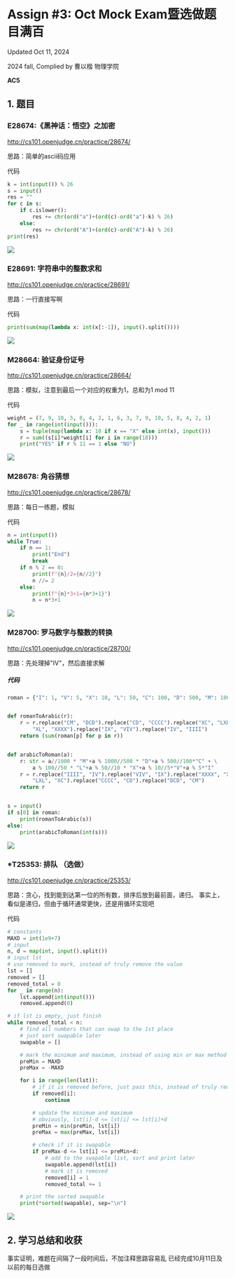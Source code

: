 # Assign #3: Oct Mock Exam暨选做题目满百

Updated Oct 11, 2024

2024 fall, Complied by 曹以楷 物理学院

**AC5**

## 1. 题目

### E28674:《黑神话：悟空》之加密

http://cs101.openjudge.cn/practice/28674/

思路：简单的ascii码应用

代码

```python
k = int(input()) % 26
s = input()
res = ""
for c in s:
    if c.islower():
        res += chr(ord("a")+(ord(c)-ord("a")-k) % 26)
    else:
        res += chr(ord("A")+(ord(c)-ord("A")-k) % 26)
print(res)

```

![](https://raw.githubusercontent.com/Usercyk/images/main/20241011092823.png)

### E28691: 字符串中的整数求和

http://cs101.openjudge.cn/practice/28691/

思路：一行直接写啊

代码

```python
print(sum(map(lambda x: int(x[:-1]), input().split())))

```

![](https://raw.githubusercontent.com/Usercyk/images/main/20241011093109.png)

### M28664: 验证身份证号

http://cs101.openjudge.cn/practice/28664/

思路：模拟，注意到最后一个对应的权重为1，总和为1 mod 11

代码

```python
weight = (7, 9, 10, 5, 8, 4, 2, 1, 6, 3, 7, 9, 10, 5, 8, 4, 2, 1)
for _ in range(int(input())):
    s = tuple(map(lambda x: 10 if x == "X" else int(x), input()))
    r = sum((s[i]*weight[i] for i in range(18)))
    print("YES" if r % 11 == 1 else "NO")

```

![](https://raw.githubusercontent.com/Usercyk/images/main/20241011094443.png)

### M28678: 角谷猜想

http://cs101.openjudge.cn/practice/28678/

思路：每日一练题，模拟

代码

```python
n = int(input())
while True:
    if n == 1:
        print("End")
        break
    if n % 2 == 0:
        print(f"{n}/2={n//2}")
        n //= 2
    else:
        print(f"{n}*3+1={n*3+1}")
        n = n*3+1

```

![](https://raw.githubusercontent.com/Usercyk/images/main/20241011094531.png)

### M28700: 罗马数字与整数的转换

http://cs101.openjudge.cn/practice/28700/

思路：先处理掉"IV"，然后直接求解

##### 代码

```python
roman = {"I": 1, "V": 5, "X": 10, "L": 50, "C": 100, "D": 500, "M": 1000}


def romanToArabic(r):
    r = r.replace("CM", "DCD").replace("CD", "CCCC").replace("XC", "LXL").replace(
        "XL", "XXXX").replace("IX", "VIV").replace("IV", "IIII")
    return (sum(roman[p] for p in r))


def arabicToRoman(a):
    r: str = a//1000 * "M"+a % 1000//500 * "D"+a % 500//100*"C" + \
        a % 100//50 * "L"+a % 50//10 * "X"+a % 10//5*"V"+a % 5*"I"
    r = r.replace("IIII", "IV").replace("VIV", "IX").replace("XXXX", "XL").replace(
        "LXL", "XC").replace("CCCC", "CD").replace("DCD", "CM")
    return r


s = input()
if s[0] in roman:
    print(romanToArabic(s))
else:
    print(arabicToRoman(int(s)))

```

![](https://raw.githubusercontent.com/Usercyk/images/main/20241011095942.png)

### *T25353: 排队 （选做）

http://cs101.openjudge.cn/practice/25353/

思路：贪心，找到能到达第一位的所有数，排序后放到最前面，递归。
事实上，看似是递归，但由于循环通常更快，还是用循环实现吧

代码

```python
# constants
MAXD = int(1e9+7)
# input
n, d = map(int, input().split())
# input lst
# use removed to mark, instead of truly remove the value
lst = []
removed = []
removed_total = 0
for _ in range(n):
    lst.append(int(input()))
    removed.append(0)

# if lst is empty, just finish
while removed_total < n:
    # find all numbers that can swap to the 1st place
    # just sort swapable later
    swapable = []

    # mark the minimum and maximum, instead of using min or max method
    preMin = MAXD
    preMax = -MAXD

    for i in range(len(lst)):
        # if it is removed before, just pass this, instead of truly remove the value
        if removed[i]:
            continue

        # update the minimum and maximum
        # obviously, lst[i]-d <= lst[i] <= lst[i]+d
        preMin = min(preMin, lst[i])
        preMax = max(preMax, lst[i])

        # check if it is swapable
        if preMax-d <= lst[i] <= preMin+d:
            # add to the swapable list, sort and print later
            swapable.append(lst[i])
            # mark it is removed
            removed[i] = 1
            removed_total += 1

    # print the sorted swapable
    print(*sorted(swapable), sep="\n")

```

![](https://raw.githubusercontent.com/Usercyk/images/main/20241011184244.png)

## 2. 学习总结和收获

事实证明，难题在间隔了一段时间后，不加注释思路容易乱
已经完成10月11日及以前的每日选做
